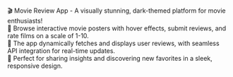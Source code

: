 🎬 Movie Review App - A visually stunning, dark-themed platform for movie enthusiasts!<br>
🌟 Browse interactive movie posters with hover effects, submit reviews, and rate films on a scale of 1-10.<br>
🍿 The app dynamically fetches and displays user reviews, with seamless API integration for real-time updates.<br> 
📲 Perfect for sharing insights and discovering new favorites in a sleek, responsive design.

